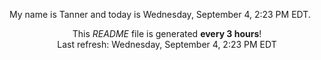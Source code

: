 My name is Tanner and today is Wednesday, September 4, 2:23 PM EDT.

<p align="center">This <i>README</i> file is generated <b>every 3 hours</b>!</br>Last refresh: Wednesday, September 4, 2:23 PM EDT<br /></p>
